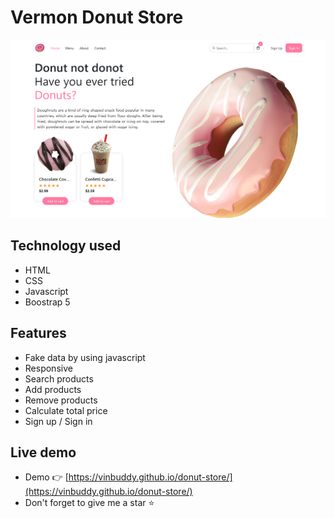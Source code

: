 # Vermon Donut Store
![Alt text](/assets/img/preview-web/homepage.png?raw=true "")
 
 ## Technology used
 - HTML
 - CSS
 - Javascript
 - Boostrap 5 

## Features
- Fake data by using javascript
- Responsive 
- Search products
- Add products
- Remove products
- Calculate total price 
- Sign up / Sign in

## Live demo    
- Demo 👉 [https://vinbuddy.github.io/donut-store/](https://vinbuddy.github.io/donut-store/)
- Don't forget to give me a star ⭐
